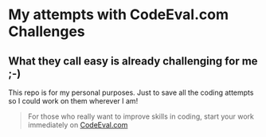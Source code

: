 # My attempts with CodeEval.com Challenges

## What they call easy is already challenging for me ;-)

This repo is for my personal purposes. Just to save all the coding attempts so I could work on them wherever I am!

> For those who really want to improve skills in coding, start your work immediately on [CodeEval.com](https://www.codeeval.com/open_challenges/)

